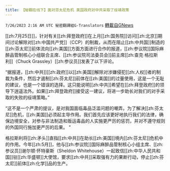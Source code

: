 ```yaml
---
title: 【秘翻在线下】面对芬太尼危机 美国政府对中共采取了绥靖政策
---
```

`7/26/2023 2:16 AM UTC 秘密翻譯組G-Translators` [轉載自GNews](https://gnews.org/articles/1488003)

[[zh:7月25日]]，针对有关[[zh:拜登政府]]在上月[[zh:国务院]]访问[[zh:北京]]期间讨论解除对[[zh:中国共产党]]（CCP）的制裁，从而在阻止[[zh:中共国]]制造的[[zh:芬太尼]]前体流向[[zh:美国]]方面方面进行合作的报道，[[zh:参议院]]国际麻醉品管制核心小组联合主席、[[zh:参议院司法委员会]]前主席[[zh:查克·格拉斯利]]（Chuck Grassley）[[zh:参议员]]发表了以下评论。

“据报道，[[zh:中共]][[zh:政府]]以[[zh:美国]]解除对涉嫌侵犯[[zh:人权]]者的制裁为条件，然后才遏制[[zh:芬太尼]]前体在[[zh:美国]]的过量使用，这是一个无耻的建议，也是一个错误的选择。这只能说明[[zh:中共]]希望在[[zh:拜登政府]]的领导下逍遥法外。如果[[zh:拜登政府]]接受这一建议，将进一步助长对我们的对手采取的失败的绥靖策略。”

“这不是一个严肃的提议，是对我国面临毒品泛滥问题的嘲弄。为了解决[[zh:芬太尼]]危机，[[zh:美国]]必须起主导作用。我们首先应该更好地执行我们的法律，确保边境安全，对参与非法制造和贩运毒品的人实施更严厉的惩罚，并对不遵守规则的外国同行施加更严厉的后果。 ”

格拉斯利将[[zh:矛头]]直指[[zh:中共]]在助长[[zh:美国]]境内[[zh:芬太尼]]危机中的作用。今年[[zh:5月]]，他与[[zh:参议院]]国际麻醉品管制核心小组主席、[[zh:参议员]]谢尔顿·怀特豪斯（Sheldon Whitehouse）一起致信[[zh:中华人民共和国]]驻[[zh:华盛顿]]大使馆，要求[[zh:中共]]采取强有力的果断行动，停止[[zh:芬太尼]]前体[[zh:化学]]品的生产。
